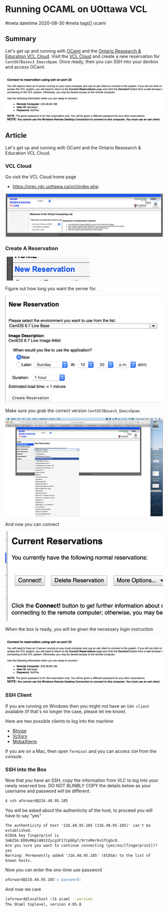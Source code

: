 # Running OCAML on UOttawa VCL
#meta datetime 2020-08-30
#meta tags[] ocaml

## Summary

Let's get up and running with [OCaml](https://ocaml.org) and the [Ontario Reasearch
& Education VCL Cloud](https://orec.rdc.uottawa.ca/vcl/index.php).
Visit the [VCL Cloud](https://orec.rdc.uottawa.ca/vcl/index.php) and
create a new reservation for `CentOS7Basev3_EmacsOpam`.  Once
ready, then you can SSH into your devbox and access OCaml.

![Login Instructions](ocaml-and-vcl-cloud/06_login_instructions.png?raw=true)

## Article

Let's get up and running with OCaml and the Ontario Reasearch
& Education VCL Cloud.

### VCL Cloud

Go visit the VCL Cloud home page

* https://orec.rdc.uottawa.ca/vcl/index.php

![VCL Cloud](ocaml-and-vcl-cloud/01_vlc_login.png?raw=true)

### Create A Reservation

![Create a new reservation](ocaml-and-vcl-cloud/02_new_reservations.png?raw=true)

Figure out how long you want the server for.

![Setup your reservation](ocaml-and-vcl-cloud/03_create_reservation.png?raw=true)

Make sure you grab the correct version `CentOS7Basev3_EmacsOpam`.

![EmacsOpam version](ocaml-and-vcl-cloud/04_emacs_opam.png?raw=true)

And now you can connect

![Connect to your server](ocaml-and-vcl-cloud/05_connect.png?raw=true)

When the box is ready, you will be given the necessary login instruction

![Login Instructions](ocaml-and-vcl-cloud/06_login_instructions.png?raw=true)

### SSH Client

If you are running on Windows then you might not have an `SSH client`
available (if that's no longer the case, please let me know).

Here are two possible clients to log into the machine

* [Bitvise](https://www.bitvise.com/ssh-client-download)
* [VcXsrv](https://sourceforge.net/projects/vcxsrv/)
* [MobaXterm](https://mobaxterm.mobatek.net)

If you are on a Mac, then open `Terminal` and you can access `SSH`
from the console.

### SSH into the Box

Now that you have an SSH, copy the information from VLC to
log into your newly reserved box.  DO NOT BLINBLY COPY the details
below as your username and password will be different.

```bash
$ ssh aforward@216.48.95.185
```

You will be asked about the authenticity of the host, to proceed
you will have to say "yes"

```
The authenticity of host '216.48.95.185 (216.48.95.185)' can't be established.
ECDSA key fingerprint is SHA256:ED0vMKplAN3JZycg1F1ltpOEp7/9rtoMer0+STCgGc0.
Are you sure you want to continue connecting (yes/no/[fingerprint])? yes
Warning: Permanently added '216.48.95.185' (ECDSA) to the list of known hosts.
```

Now you can enter the _one-time use_ password

```bash
aforward@216.48.95.185's password:
```

And now we care

```bash
[aforward@localhost ~]$ ocaml --version
The OCaml toplevel, version 4.05.0
```